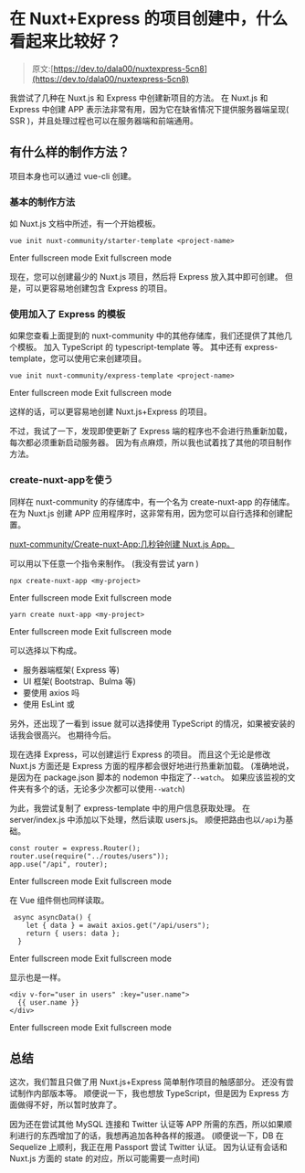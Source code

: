 # 在 Nuxt+Express 的项目创建中，什么看起来比较好？

> 原文:[https://dev.to/dala00/nuxtexpress-5cn8](https://dev.to/dala00/nuxtexpress-5cn8)

我尝试了几种在 Nuxt.js 和 Express 中创建新项目的方法。 在 Nuxt.js 和 Express 中创建 APP 表示法非常有用，因为它在缺省情况下提供服务器端呈现( SSR )，并且处理过程也可以在服务器端和前端通用。

## 有什么样的制作方法？

项目本身也可以通过 vue-cli 创建。

### 基本的制作方法

如 Nuxt.js 文档中所述，有一个开始模板。

```
vue init nuxt-community/starter-template <project-name> 
```

Enter fullscreen mode Exit fullscreen mode

现在，您可以创建最少的 Nuxt.js 项目，然后将 Express 放入其中即可创建。 但是，可以更容易地创建包含 Express 的项目。

### 使用加入了 Express 的模板

如果您查看上面提到的 nuxt-community 中的其他存储库，我们还提供了其他几个模板。 加入 TypeScript 的 typescript-template 等。 其中还有 express-template，您可以使用它来创建项目。

```
vue init nuxt-community/express-template <project-name> 
```

Enter fullscreen mode Exit fullscreen mode

这样的话，可以更容易地创建 Nuxt.js+Express 的项目。

不过，我试了一下，发现即使更新了 Express 端的程序也不会进行热重新加载，每次都必须重新启动服务器。 因为有点麻烦，所以我也试着找了其他的项目制作方法。

### create-nuxt-appを使う

同样在 nuxt-community 的存储库中，有一个名为 create-nuxt-app 的存储库。 在为 Nuxt.js 创建 APP 应用程序时，这非常有用，因为您可以自行选择和创建配置。

[nuxt-community/Create-nuxt-App:几秒钟创建 Nuxt.js App。](https://github.com/nuxt-community/create-nuxt-app)

可以用以下任意一个指令来制作。 (我没有尝试 yarn )

```
npx create-nuxt-app <my-project> 
```

Enter fullscreen mode Exit fullscreen mode

```
yarn create nuxt-app <my-project> 
```

Enter fullscreen mode Exit fullscreen mode

可以选择以下构成。

*   服务器端框架( Express 等)
*   UI 框架( Bootstrap、Bulma 等)
*   要使用 axios 吗
*   使用 EsLint 或

另外，还出现了一看到 issue 就可以选择使用 TypeScript 的情况，如果被安装的话我会很高兴。 也期待今后。

现在选择 Express，可以创建运行 Express 的项目。 而且这个无论是修改 Nuxt.js 方面还是 Express 方面的程序都会很好地进行热重新加载。 (准确地说，是因为在 package.json 脚本的 nodemon 中指定了`--watch`。 如果应该监视的文件夹有多个的话，无论多少次都可以使用`--watch`)

为此，我尝试复制了 express-template 中的用户信息获取处理。 在 server/index.js 中添加以下处理，然后读取 users.js。 顺便把路由也以`/api`为基础。

```
const router = express.Router();
router.use(require("../routes/users"));
app.use("/api", router); 
```

Enter fullscreen mode Exit fullscreen mode

在 Vue 组件侧也同样读取。

```
 async asyncData() {
    let { data } = await axios.get("/api/users");
    return { users: data };
  } 
```

Enter fullscreen mode Exit fullscreen mode

显示也是一样。

```
<div v-for="user in users" :key="user.name">
  {{ user.name }}
</div> 
```

Enter fullscreen mode Exit fullscreen mode

## 总结

这次，我们暂且只做了用 Nuxt.js+Express 简单制作项目的触感部分。 还没有尝试制作内部版本等。 顺便说一下，我也想放 TypeScript，但是因为 Express 方面做得不好，所以暂时放弃了。

因为还在尝试其他 MySQL 连接和 Twitter 认证等 APP 所需的东西，所以如果顺利进行的东西增加了的话，我想再追加各种各样的报道。 (顺便说一下，DB 在 Sequelize 上顺利，我正在用 Passport 尝试 Twitter 认证。 因为认证有会话和 Nuxt.js 方面的 state 的对应，所以可能需要一点时间)
